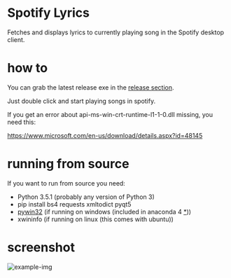 # Spotify Lyrics
Fetches and displays lyrics to currently playing song in the Spotify desktop client.

# how to
You can grab the latest release exe in the [release section](https://github.com/fr31/spotifylyrics/releases).

Just double click and start playing songs in spotify. 

If you get an error about api-ms-win-crt-runtime-l1-1-0.dll missing, you need this:

https://www.microsoft.com/en-us/download/details.aspx?id=48145

# running from source
If you want to run from source you need:

* Python 3.5.1 (probably any version of Python 3)
* pip install bs4 requests xmltodict pyqt5
* [pywin32](https://sourceforge.net/projects/pywin32/) (if running on windows (included in anaconda 4 [*](https://github.com/fr31/spotifylyrics/issues/5)))
* xwininfo (if running on linux (this comes with ubuntu))

# screenshot
![example-img](https://i.imgur.com/51umyjo.png)
